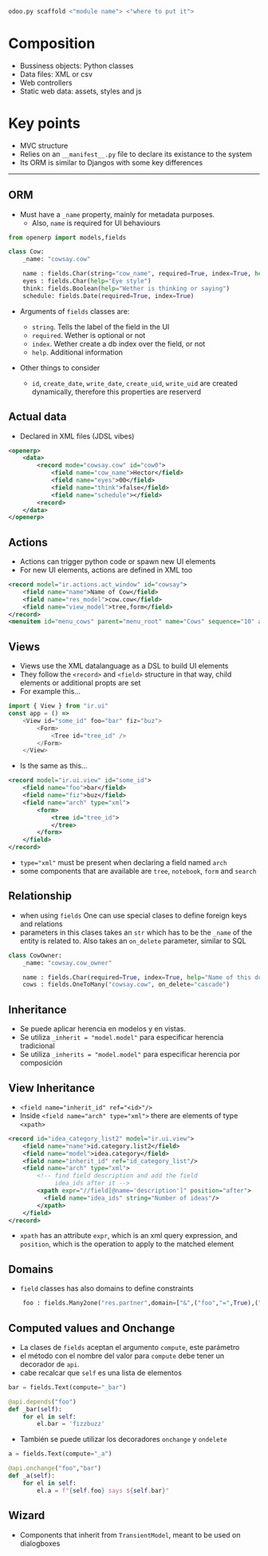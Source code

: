 ```bash
odoo.py scaffold <"module name"> <"where to put it">
```


# Composition
- Bussiness objects: Python classes
- Data files: XML or csv
- Web controllers
- Static web data: assets, styles and js

# Key points
- MVC structure
- Relies on an `__manifest__.py` file to declare its existance to the system
- Its ORM is similar to Djangos with some key differences

---

## ORM
- Must have a `_name` property, mainly for metadata purposes.
    - Also, `name` is required for UI behaviours
```python
from openerp import models,fields

class Cow:
    _name: "cowsay.cow"

    name : fields.Char(string="cow_name", required=True, index=True, help="Name of this dude")
    eyes : fields.Char(help="Eye style")
    think: fields.Boolean(help="Wether is thinking or saying")
    schedule: fields.Date(required=True, index=True)
```
- Arguments of `fields` classes are:
    - `string`. Tells the label of the field in the UI
    - `required`. Wether is optional or not
    - `index`. Wether create a db index over the field, or not
    - `help`. Additional information

- Other things to consider
    - `id`, `create_date`, `write_date`, `create_uid`, `write_uid` are created dynamically, therefore this properties are reserverd

## Actual data
- Declared in XML files (JDSL vibes)
```xml
<openerp>
    <data>
        <record mode="cowsay.cow" id="cow0">
            <field name="cow_name">Hector</field>
            <field name="eyes">00</field>
            <field name="think">false</field>
            <field name="schedule"></field>
        <record>
    </data>
</openerp>
```

## Actions
- Actions can trigger python code or spawn new UI elements
- For new UI elements, actions are defined in XML too
```xml
<record model="ir.actions.act_window" id="cowsay">
    <field name="name">Name of Cow</field>
    <field name="res_model">cow.cow</field>
    <field name="view_model">tree,form</field>
</record>
<menuitem id="menu_cows" parent="menu_root" name="Cows" sequence="10" action="cowsay"/>
```

## Views
- Views use the XML datalanguage as a DSL to build UI elements
- They follow the `<record>` and `<field>` structure in that way, child elements or additional propts are set
- For example this...
```js
import { View } from "ir.ui"
const app = () =>
    <View id="some_id" foo="bar" fiz="buz">
        <Form>
            <Tree id="tree_id" />
        </Form>
    </View>
```
- Is the same as this...
```XML
<record model="ir.ui.view" id="some_id">
    <field name="foo">bar</field>
    <field name="fiz">buz</field>
    <field name="arch" type="xml">
        <form>
            <tree id="tree_id">
            </tree>
        </form>
    </field>
</record>
```
- `type="xml"` must be present when declaring a field named `arch`
- some components that are available are `tree`, `notebook`, `form` and `search`

## Relationship
- when using `fields` One can use special clases to define foreign keys and relations
- parameters in this clases takes an `str` which has to be the `_name` of the entity is related to. Also takes an `on_delete` parameter, similar to SQL
```python
class CowOwner:
    _name: "cowsay.cow_owner"

    name : fields.Char(required=True, index=True, help="Name of this dude")
    cows : fields.OneToMany("cowsay.cow", on_delete="cascade")
```

## Inheritance
- Se puede aplicar herencia en modelos y en vistas.
- Se utiliza `_inherit = "model.model"` para especificar herencia tradicional
- Se utiliza `_inherits = "model.model"` para especificar herencia por composición

## View Inheritance
- `<field name="inherit_id" ref="<id>"/>`
- Inside `<field name="arch" type="xml">` there are elements of type `<xpath>`
```xml
<record id="idea_category_list2" model="ir.ui.view">
    <field name="name">id.category.list2</field>
    <field name="model">idea.category</field>
    <field name="inherit_id" ref="id_category_list"/>
    <field name="arch" type="xml">
        <!-- find field description and add the field
             idea_ids after it -->
        <xpath expr="//field[@name='description']" position="after">
          <field name="idea_ids" string="Number of ideas"/>
        </xpath>
    </field>
</record>
```
- `xpath` has an attribute `expr`, which is an xml query expression, and `position`, which is the operation to apply to the matched element

## Domains
- `field` classes has also domains to define constraints
```python
    foo : fields.Many2one("res.partner",domain=["&",("foo","=",True),("bar","ilike","faz")])
```

## Computed values and Onchange
- La clases de `fields` aceptan el argumento `compute`, este parámetro
- el método con el nombre del valor para `compute` debe tener un decorador de `api`.
- cabe recalcar que `self` es una lista de elementos
```python
bar = fields.Text(compute="_bar")

@api.depends("foo")
def _bar(self):
    for el in self:
        el.bar = 'fizzbuzz'
```
- También se puede utilizar los decoradores `onchange` y `ondelete`
```python
a = fields.Text(compute="_a")

@api.onchange("foo","bar")
def _a(self):
    for el in self:
        el.a = f"{self.foo} says ${self.bar}"
```


## Wizard
- Components that inherit from `TransientModel`, meant to be used on dialogboxes



